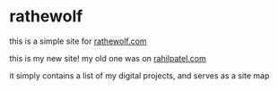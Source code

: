# rathewolf

this is a simple site for [rathewolf.com](https://rathewolf.com)

this is my new site! my old one was on [rahilpatel.com](https://rahilpatel.com)

it simply contains a list of my digital projects, and serves as a site map
